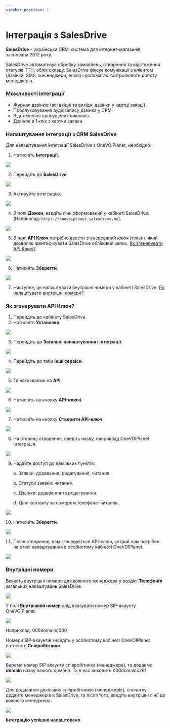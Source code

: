 ```yaml
---
sidebar_position: 1
---
```


# Інтеграція з SalesDrive

**SalesDrive** - українська CRM-система для інтернет-магазинів, заснована 2012 року.

SalesDrive автоматизує обробку замовлень, створення та відстеження статусів ТТН, облік складу. SalesDrive фіксує комунікації з клієнтом (дзвінки, SMS, месенджери, email) і допомагає контролювати роботу менеджерів.

### Можливості інтеграції
- Журнал дзвінків (всі вхідні та вихідні дзвінки у картці заявці).
- Прослуховування аудіозапису дзвінка у CRM.
- Відстеження пропущених викликів.
- Дзвінок в 1 клік з картки заявки.

### Налаштування інтеграції з CRM SalesDrive
Для налаштування інтеграції SalesDrive з OneVOIPlanet, необхідно:

1. Натисніть **Інтеграції**.

![](../img/integrations-crm/1integrations.svg)

2. Перейдіть до **SalesDrive**.

![](../img/integrations-crm/2salesdrive.svg)

3. Активуйте інтеграцію.

![](../img/integrations-crm/3active.svg)

4. В полі **Домен**, введіть лінк сформований у кабінеті SalesDrive. (Наприклад: `https://onevoiplanet.salesdrive.me`).

![](../img/integrations-crm/salesDriveDomen.svg)

5. В полі **API Ключ** потрібно ввести згенерований ключ (токен), який дозволяє ідентифікувати SalesDrive обліковий запис.
[Як згенерувати API Ключ?](integration-sales-drive#як-згенерувати-api-ключ)

![](../img/integrations-crm/5api.svg)

6. Натисніть **Зберегти**.

![](../img/integrations-crm/6save.svg)

7. Наступне, це налаштувати внутрішні номери у кабінеті SalesDrive.
[Як налаштувати внутрішні номери?](integration-sales-drive#внутрішні-номери)


### Як згенерувати API Ключ?

1. Перейдіть до кабінету SalesDrive. 
2. Натисніть **Установки**.

![](../img/integrations-crm/7settings.svg)

3. Перейдіть до **Загальні налаштування і інтеграції**.

![](../img/integrations-crm/8globalsettings.svg)

4. Перейдіть до таби **Інші сервіси**.

![](../img/integrations-crm/9tabs.svg)

5. Та натискаємо на **API**.

![](../img/integrations-crm/10api.svg)

6. Натисніть на кнопку **API-ключі**.

![](../img/integrations-crm/11apikeys.svg)

7. Натисніть на кнопку **Створити API-ключ**.

![](../img/integrations-crm/12createapikey.svg)

8. На сторінці створення, введіть назву, наприклад OneVOIPlanet Інтеграція.

![](../img/integrations-crm/13nameinput.svg)

9. Надайте доступ до декільких пунктів:

    a. Заявки: додавання, редагування, читання.
    
    b. Статуси заявки: читання.
    
    c. Дзвінки: додавання та редагування.
    
    d. Дані контакту за номером телефона: читання.

![](../img/integrations-crm/14dostup.svg)

10. Натисніть **Зберегти**.

![](../img/integrations-crm/6save.svg)

11. Після створення, вам згенерується API-ключ, котрий нам потрібен на етапі налаштування в особистому кабінеті OneVOIPlanet.

![](../img/integrations-crm/15apikeygenerated.svg)

### Внутрішні номери
Вкажіть внутрішні номери для кожного менеджера у розділі **Телефонія** загальних налаштувань SalesDrive.

![](../img/integrations-crm/16tabs.svg)

У полі **Внутрішній номер** слід вказувати номер SIP-акаунту OneVOIPlanet.

![](../img/integrations-crm/17manager.svg)

Наприклад: 000domainc000

Номери SIP-акаунтів знайдіть у особистому кабінеті OneVOIPlanet натисніть **Співробітники**.

![](../img/integrations-crm/side-bar-employee-tab.svg)

Беремо номер SIP акаунту співробітника (менеджера), та додаємо **domain** назву вашого домена. Та в нас виходить 000domainc261.

![](../img/integrations-crm/19example.svg)

Для додавання декільких співробітників (менеджерів), спочатку додайте менеджерів в SalesDrive, та після того, введіть внутрішні лінії до кожного менеджера.

![](../img/integrations-crm/20set-managers.svg)

**Інтеграцію успішно налаштовано**.
